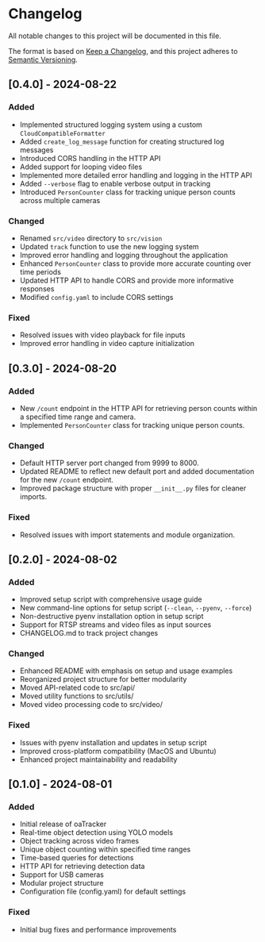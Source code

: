# Changelog

All notable changes to this project will be documented in this file.

The format is based on [Keep a Changelog](https://keepachangelog.com/en/1.0.0/),
and this project adheres to [Semantic Versioning](https://semver.org/spec/v2.0.0.html).

## [0.4.0] - 2024-08-22

### Added

- Implemented structured logging system using a custom `CloudCompatibleFormatter`
- Added `create_log_message` function for creating structured log messages
- Introduced CORS handling in the HTTP API
- Added support for looping video files
- Implemented more detailed error handling and logging in the HTTP API
- Added `--verbose` flag to enable verbose output in tracking
- Introduced `PersonCounter` class for tracking unique person counts across multiple cameras

### Changed

- Renamed `src/video` directory to `src/vision`
- Updated `track` function to use the new logging system
- Improved error handling and logging throughout the application
- Enhanced `PersonCounter` class to provide more accurate counting over time periods
- Updated HTTP API to handle CORS and provide more informative responses
- Modified `config.yaml` to include CORS settings

### Fixed

- Resolved issues with video playback for file inputs
- Improved error handling in video capture initialization

## [0.3.0] - 2024-08-20

### Added

- New `/count` endpoint in the HTTP API for retrieving person counts within a specified time range and camera.
- Implemented `PersonCounter` class for tracking unique person counts.

### Changed

- Default HTTP server port changed from 9999 to 8000.
- Updated README to reflect new default port and added documentation for the new `/count` endpoint.
- Improved package structure with proper `__init__.py` files for cleaner imports.

### Fixed

- Resolved issues with import statements and module organization.

## [0.2.0] - 2024-08-02

### Added

- Improved setup script with comprehensive usage guide
- New command-line options for setup script (`--clean`, `--pyenv`, `--force`)
- Non-destructive pyenv installation option in setup script
- Support for RTSP streams and video files as input sources
- CHANGELOG.md to track project changes

### Changed

- Enhanced README with emphasis on setup and usage examples
- Reorganized project structure for better modularity
- Moved API-related code to src/api/
- Moved utility functions to src/utils/
- Moved video processing code to src/video/

### Fixed

- Issues with pyenv installation and updates in setup script
- Improved cross-platform compatibility (MacOS and Ubuntu)
- Enhanced project maintainability and readability

## [0.1.0] - 2024-08-01

### Added

- Initial release of oaTracker
- Real-time object detection using YOLO models
- Object tracking across video frames
- Unique object counting within specified time ranges
- Time-based queries for detections
- HTTP API for retrieving detection data
- Support for USB cameras
- Modular project structure
- Configuration file (config.yaml) for default settings

### Fixed

- Initial bug fixes and performance improvements
